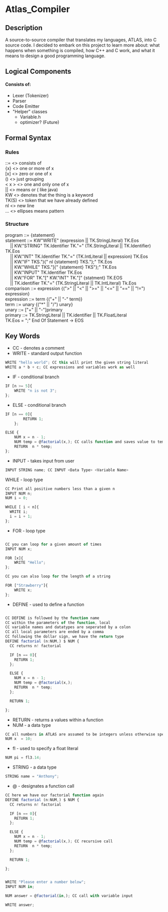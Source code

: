 # Atlas_Compiler

## Description
A source-to-source compiler that translates my languages, ATLAS, into C source code. I decided to embark on this project to learn more about: what happens when something is compiled, how C++ and C work, and what it means to design a good programming language.     

## Logical Components 
#### Consists of:
- Lexer (Tokenizer)
- Parser
- Code Emitter
- "Helper" classes
  - Variable.h
  - optimizer? (Future)
## Formal Syntax

### Rules <br>
::= <> consists of <br>
{x} <> one or more of x <br>
[x] <> zero or one of x <br>
() <> just grouping <br>
< x > <> one and only one of x <br>
|| <> means or ( like java) <br>
KW <> denotes that the thing is a keyword <br>
TK(S) <> token that we have already defined <br>
nl <> new line <br>
... <> ellipses means pattern <br>

### Structure

program ::= {statement} <br>
statement ::= KW"WRITE" (expression || TK.StringLiteral) TK.Eos <br>
&nbsp;&nbsp;&nbsp;&nbsp;|| KW."STRING" TK.Identifier TK."=" (TK.StringLiteral || TK.Identifier) TK.Eos <br>
&nbsp;&nbsp;&nbsp;&nbsp;|| KW."INT" TK.Identifier TK."=" (TK.IntLiteral || expression) TK.Eos <br>
&nbsp;&nbsp;&nbsp;&nbsp;|| KW."IF" <comparison> TKS."){" nl {statement} TKS."};" TK.Eos <br>
&nbsp;&nbsp;&nbsp;&nbsp;|| KW."WHILE" <comparison> TKS."]{" {statement} TKS"};" TK.Eos <br>
&nbsp;&nbsp;&nbsp;&nbsp;|| KW."INPUT" TK.Identifier TK.Eos <br>
&nbsp;&nbsp;&nbsp;&nbsp;|| KW."FOR" TK."[" KW."INT" TK."]" {statment} TK.EOS <br>
&nbsp;&nbsp;&nbsp;&nbsp;|| TK.identifier TK."=" (TK.StringLiteral || TK.IntLiteral) Tk.Eos <br>
comparison ::= expression {(">" || "<" || ">=" || "<=" || "==" || "!=") expression} <br>
expression ::= term {("+" || "-" term)} <br>
term ::= unary {("*" || "/") unary} <br>
unary ::= ["+" || "-"]primary <br>
primary ::= TK.StringLiteral || TK.identifier || TK.FloatLiteral <br>
TK.Eos = ";" End Of Statement -> EOS <br>


## Key Words

- CC - denotes a comment
- WRITE - standard output function
```javascript
WRITE "hello world"; CC this will print the given string literal
WRITE a * b + c; CC expressions and variables work as well
```
- IF - conditional branch
```javascript
IF [n >= 5]{
    WRITE "n is not 3";
};
```
- ELSE - conditional branch
```javascript
IF [n == 0]{
        RETURN 1;
    };

ELSE {
    NUM x = n - 1;
    NUM temp = @factorial(x,); CC calls function and saves value to temp
    RETURN  n * temp;
};
```
- INPUT - takes input from user
```javascript
INPUT STRING name; CC INPUT <Data Type> <Variable Name>
```
WHILE - loop type
```javascript
CC Print all positive numbers less than a given n
INPUT NUM n;
NUM i = 0;

WHILE [ i < n]{
  WRITE i;
  i = i + 1;
};
```
- FOR - loop type
```javascript

CC you can loop for a given amount of times 
INPUT NUM x;

FOR [x]{
    WRITE "Hello";
};

CC you can also loop for the length of a string

FOR ["Strawberry"]{
    WRITE x;
};
```
- DEFINE - used to define a function
```javascript

CC DEFINE is followed by the function name
CC within the parameters of the function, local 
CC variable names and datatypes are seperated by a colon 
CC all local parameters are ended by a comma 
CC following the dollar sign, we have the return type
DEFINE factorial (n:NUM,) $ NUM {
  CC returns n! factorial

  IF [n == 0]{
    RETURN 1;
  };

  ELSE {
    NUM x = n - 1;
    NUM temp = @factorial(x,);
    RETURN  n * temp;
  };

  RETURN 1;

};

```
- RETURN - returns a values within a function
- NUM - a data type 
```javascript
CC all numbers in ATLAS are assumed to be integers unless otherwise specified
NUM x  = 10;
```
- fl - used to specify a float literal
```javascript
NUM pi = fl3.14;
```
- STRING - a data type
```javascript
STRING name = "Anthony";
```
- @ - designates a function call 
```javascript
CC here we have our factorial function again
DEFINE factorial (n:NUM,) $ NUM {
  CC returns n! factorial

  IF [n == 0]{
    RETURN 1;
  };

  ELSE {
    NUM x = n - 1;
    NUM temp = @factorial(x,); CC recursive call
    RETURN  n * temp;
  };

  RETURN 1;

};


WRITE "Please enter a number below";
INPUT NUM in;

NUM answer = @factorial(in,); CC call with variable input

WRITE answer;

```
